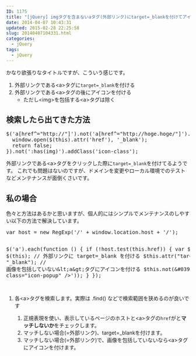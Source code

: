 ```yaml
---
ID: 1175
title: "[jQuery] imgタグを含まないaタグ(外部リンク)にtarget=_blankを付けてアイコンを表示する方法"
date: 2014-04-07 10:43:31
updated: 2015-02-28 22:25:58
slug: 20140407104331.html
categories:
  - jQuery
tags:
  - jQuery
---
```


かなり欲張りなタイトルですが、こういう感じです。

<ol>
  <li>外部リンクである&lt;a&gt;タグに<code>target=_blank</code>を付ける</li>
  <li>外部リンクである&lt;a&gt;タグの後にアイコンを付ける
    <ul>
      <li>ただし&lt;img&gt;を包括する&lt;a&gt;タグは除く</li>
    </ul>
  </li>
</ol>
<!--more-->
<h2>検索したら出てきた方法</h2>
<pre class="prettyprint linenums lang-js">$('a[href^="http://"]').not('a[href^="http://hoge.hoge/"]').click(function(){
  window.open($(this).attr('href'), '_blank');
  return false;
}).not(':has(img)').addClass('icon-class');
</pre>
外部リンクである&lt;a&gt;タグをクリックした際に<code>target=_blank</code>を付けてるようです。
これでも問題はないのですが、ドメインを変更やローカル環境でのテストなどメンテナンスが面倒くさいです。

<h2>私の場合</h2>
色々と方法はあるかと思いますが、個人的にはシンプルでメンテナンスのしやすい以下の方法で解決しています。
<pre class="prettyprint linenums lang-js">
var host = new RegExp(&#039;/&#039; + window.location.host + &#039;/&#039;);

$(&#039;a&#039;).each(function () {
  if (!host.test(this.href)) {
    var $this = $(this);
    // 外部リンクに target=_blank を付ける
    $this.attr(&quot;target&quot;, &quot;\_blank&quot;);
// 画像を包括していない&amp;lt;a&amp;gt;タグにアイコンを付ける
$this.not(&#039;:has(img)&#039;).append($.parseHTML(&#039;&lt;span class=&quot;icon-popup&quot; /&gt;&#039;));
}
});

</pre>
<ol>
  <li>各&lt;a&gt;タグを検索します。<span class="text-muted">実際は .find() などで検索範囲を狭めるのが良いです</span></li>
  <ol>
    <li>正規表現を使い、表示しているページのホストと&lt;a&gt;タグの<code>href</code>がと<strong>マッチしないか</strong>をチェックします。</li>
    <li>マッチしない場合(=外部リンク)、target=_blankを付けます。</li>
    <li>マッチしない場合(=外部リンク)で、画像を包括していないなら&lt;a&gt;タグにアイコンを付けます。</li>
  </ol>
</ol>
